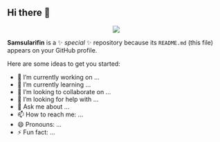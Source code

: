 ## Hi there 👋

<p align="center">
    <img src="https://komarev.com/ghpvc/?username=Samsularifin01&label=Profile%20views&color=0e75b6&style=flat">
</p>

**Samsularifin** is a ✨ _special_ ✨ repository because its `README.md` (this file) appears on your GitHub profile.

Here are some ideas to get you started:

- 🔭 I’m currently working on ...
- 🌱 I’m currently learning ...
- 👯 I’m looking to collaborate on ...
- 🤔 I’m looking for help with ...
- 💬 Ask me about ...
- 📫 How to reach me: ...
- 😄 Pronouns: ...
- ⚡ Fun fact: ...
<p align="center"
<img  src="https://user-images.githubusercontent.com/74038190/225813708-98b745f2-7d22-48cf-9150-083f1b00d6c9.gif" width="400px" height="auto">
</p>
